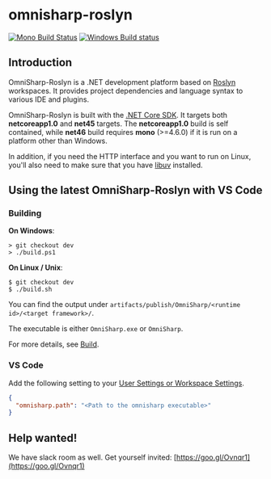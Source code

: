 omnisharp-roslyn
================

[![Mono Build Status](https://travis-ci.org/OmniSharp/omnisharp-roslyn.svg?branch=dev)](https://travis-ci.org/OmniSharp/omnisharp-roslyn)
[![Windows Build status](https://ci.appveyor.com/api/projects/status/dj36uvllv0qmkljr/branch/dev?svg=true)](https://ci.appveyor.com/project/david-driscoll/omnisharp-roslyn/branch/dev)

## Introduction

OmniSharp-Roslyn is a .NET development platform based on [Roslyn](https://github.com/dotnet/roslyn) workspaces. It provides project dependencies and language syntax to various IDE and plugins.

OmniSharp-Roslyn is built with the [.NET Core SDK](https://dot.net/). It targets both __netcoreapp1.0__ and __net45__ targets. The __netcoreapp1.0__ build is self contained, while __net46__ build requires __mono__ (>=4.6.0) if it is run on a platform other than Windows.

In addition, if you need the HTTP interface and you want to run on Linux, you'll also need to make sure that you have [libuv](http://libuv.org) installed.

## Using the latest OmniSharp-Roslyn with VS Code

### Building

**On Windows**:

```
> git checkout dev
> ./build.ps1
```

**On Linux / Unix**:

```
$ git checkout dev
$ ./build.sh
```

You can find the output under `artifacts/publish/OmniSharp/<runtime id>/<target framework>/`.

The executable is either `OmniSharp.exe` or `OmniSharp`.

For more details, see [Build](https://github.com/OmniSharp/omnisharp-roslyn/blob/dev/BUILD.md).

### VS Code

Add the following setting to your [User Settings or Workspace Settings](https://code.visualstudio.com/Docs/customization/userandworkspace). 

``` JSON
{
  "omnisharp.path": "<Path to the omnisharp executable>"
}
```

## Help wanted!

We have slack room as well. Get yourself invited: [https://goo.gl/Ovnqr1](https://goo.gl/Ovnqr1)

